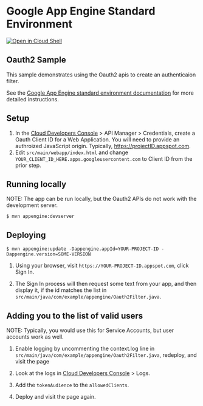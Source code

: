 # Google App Engine Standard Environment

<a href="https://console.cloud.google.com/cloudshell/open?git_repo=https://github.com/GoogleCloudPlatform/java-docs-samples&page=editor&open_in_editor=appengine-java8/oauth2/README.md">
<img alt="Open in Cloud Shell" src ="http://gstatic.com/cloudssh/images/open-btn.png"></a>

## Oauth2 Sample

This sample demonstrates using the Oauth2 apis to create an authenticaion filter.

See the [Google App Engine standard environment documentation][ae-docs] for more
detailed instructions.


## Setup
1. In the [Cloud Developers Console](https://cloud.google.com/console) > API Manager > Credentials,
create a Oauth Client ID for a Web Application.  You will need to provide an authroized JavaScript
origin.  Typically, https://projectID.appspot.com.
1. Edit `src/main/webapp/index.html` and change `YOUR_CLIENT_ID_HERE.apps.googleusercontent.com` to
Client ID from the prior step.

## Running locally
NOTE: The app can be run locally, but the Oauth2 APIs do not work with the development server.

    $ mvn appengine:devserver

## Deploying
    $ mvn appengine:update -Dappengine.appId=YOUR-PROJECT-ID -Dappengine.version=SOME-VERSION

1. Using your browser, visit `https://YOUR-PROJECT-ID.appspot.com`, click Sign In.

1. The Sign In process will then request some text from your app, and then display it, if
the id matches the list in `src/main/java/com/example/appengine/Oauth2Filter.java`.

## Adding you to the list of valid users
NOTE: Typically, you would use this for Service Accounts, but user accounts work as well.

1. Enable logging by uncommenting the context.log line in
`src/main/java/com/example/appengine/Oauth2Filter.java`, redeploy, and visit the page
1. Look at the logs in [Cloud Developers Console](https://cloud.google.com/console) > Logs.

1. Add the `tokenAudience` to the `allowedClients`.

1. Deploy and visit the page again.

[ae-docs]: https://cloud.google.com/appengine/docs/java/
